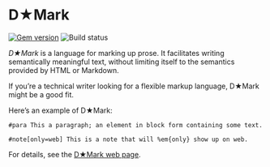 # D★Mark

[![Gem version](https://img.shields.io/gem/v/d-mark.svg)](http://rubygems.org/gems/d-mark)
![Build status](https://img.shields.io/github/checks-status/ddfreyne/d-mark/master)

_D★Mark_ is a language for marking up prose. It facilitates writing semantically meaningful text, without limiting itself to the semantics provided by HTML or Markdown.

If you’re a technical writer looking for a flexible markup language, D★Mark might be a good fit.

Here’s an example of D★Mark:

```
#para This a paragraph; an element in block form containing some text.

#note[only=web] This is a note that will %em{only} show up on web.
```

For details, see the [D★Mark web page](http://ddfreyne.github.io/d-mark/).
